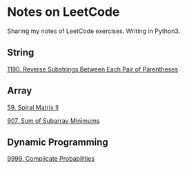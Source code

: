 # Notes on LeetCode

Sharing my notes of LeetCode exercises. Writing in Python3.

## String

[1190. Reverse Substrings Between Each Pair of Parentheses](./String/1190_Reverse_Substrings_Between_Each_Pair_of_Parentheses.py)

## Array
[59. Spiral Matrix II](./Array/59_Spiral_Matrix_II.ipynb)

[907. Sum of Subarray Minimums](./Array/907_Sum_of_Subarray_Minimums.ipynb)

## Dynamic Programming

[9999. Complicate Probabilities](./Dynamic_Programming/9999_complicate_probability.py)
